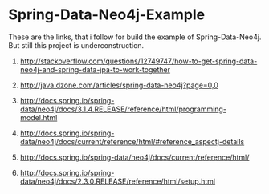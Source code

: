 Spring-Data-Neo4j-Example
=========================
These are the links, that i follow for build the example of Spring-Data-Neo4j. But still this project is underconstruction. 

1. http://stackoverflow.com/questions/12749747/how-to-get-spring-data-neo4j-and-spring-data-jpa-to-work-together

2. http://java.dzone.com/articles/spring-data-neo4j?page=0,0

3. http://docs.spring.io/spring-data/neo4j/docs/3.1.4.RELEASE/reference/html/programming-model.html

4. http://docs.spring.io/spring-data/neo4j/docs/current/reference/html/#reference_aspectj-details

5. http://docs.spring.io/spring-data/neo4j/docs/current/reference/html/

6. http://docs.spring.io/spring-data/neo4j/docs/2.3.0.RELEASE/reference/html/setup.html
